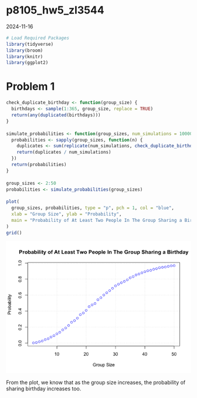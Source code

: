 p8105_hw5_zl3544
================
2024-11-16

``` r
# Load Required Packages
library(tidyverse)
library(broom)
library(knitr)
library(ggplot2)
```

# Problem 1

``` r
check_duplicate_birthday <- function(group_size) {
  birthdays <- sample(1:365, group_size, replace = TRUE)
  return(any(duplicated(birthdays)))
}

simulate_probabilities <- function(group_sizes, num_simulations = 10000) {
  probabilities <- sapply(group_sizes, function(n) {
    duplicates <- sum(replicate(num_simulations, check_duplicate_birthday(n)))
    return(duplicates / num_simulations)
  })
  return(probabilities)
}

group_sizes <- 2:50
probabilities <- simulate_probabilities(group_sizes)

plot(
  group_sizes, probabilities, type = "p", pch = 1, col = "blue",
  xlab = "Group Size", ylab = "Probability",
  main = "Probability of At Least Two People In The Group Sharing a Birthday"
)
grid()
```

![](p8105_hw5_zl3544_files/figure-gfm/unnamed-chunk-2-1.png)<!-- -->

From the plot, we know that as the group size increases, the probability
of sharing birthday increases too.

